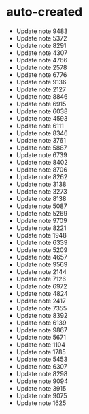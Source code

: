 # auto-created
- Update note 9483
- Update note 5372
- Update note 8291
- Update note 4307
- Update note 4766
- Update note 2578
- Update note 6776
- Update note 9136
- Update note 2127
- Update note 8846
- Update note 6915
- Update note 6038
- Update note 4593
- Update note 6111
- Update note 8346
- Update note 3761
- Update note 5887
- Update note 6739
- Update note 8402
- Update note 8706
- Update note 8262
- Update note 3138
- Update note 3273
- Update note 8138
- Update note 5087
- Update note 5269
- Update note 9709
- Update note 8221
- Update note 1948
- Update note 6339
- Update note 5209
- Update note 4657
- Update note 9569
- Update note 2144
- Update note 7126
- Update note 6972
- Update note 4824
- Update note 2417
- Update note 7355
- Update note 8392
- Update note 6139
- Update note 9867
- Update note 5671
- Update note 1104
- Update note 1785
- Update note 5453
- Update note 6307
- Update note 8298
- Update note 9094
- Update note 3915
- Update note 9075
- Update note 1625

